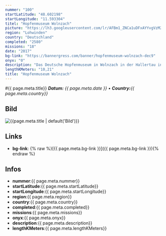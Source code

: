 ```yaml
---
nummer: "100"
startLatitude: "48.602198"
startLongitude: "11.593304"
titel: "Hopfenmuseum Wolnzach"
picture: "https://lh3.googleusercontent.com/lr/AFBm1_ZNCa1uDFxAYYvgVzM2eKdv0rZNxnZvKJ8zF_YagImFgdMA-hPBWE3Zxc5zfX5czGBM-ae3N2UECC8Wor07VrNGWn6Hmh19bU166eAYC6YEl5qkGkE8VB2MJMb1WhVjqlDVaET4vQnOMnRKA3xG7el9MeNoSEWKl_qR-0qF5yhwn7NR48foDtiKFDuYC7kPEKm6Sjqds7fJe9K24DIMPlWGd8xe__eC6OowqF627vh2eJVoO8udqqvsXKhPQM6o2JNmq6hJ4eTbUoMegRTouKq6hI4DTGEL1S3f6xVoCq6DUoQYDwfadPUv362eYHTT9cwM_o0ZYCSFl3z6RKcNZhJSXC0WZS3msNbMmmhpTYwISYa_eCE5VxAOF3a2p09zdNSawtQKWpwFLnTjttdMzf9XKXNTTc5y5VAMSbD2hCznxuLQtR9wY9Gvr-fjk-v7VxaCpSRMsqMjZYeAkZdD98usfuM5U-sK5g4XeYGG_R2_Oa5lY-EidNROnehgJ80QAjv4qnKfohuwgJM6sCSfJVbABNCuEy5vb5xZ0Q5Mr_FzMB_WY23Cu6U3f38Zv6xbFfjYnf7Q0Yk4HDgDUAiQB8I4QvxfwlqFITrYjnDx72hYiRf4uaOGXHXRR_FcYFNn6-hMUlYQnWgiy-XhnQWyocAysCJzE6m3dV-O6Rh1_1bxIUCHSbSBzg2pZ_UKatUnaY8LpmiwY90Y3YVT9lsVTsTH_SC834ap575tleYAjbdlDi1-uY3cCTcEpGAxK0dmpmTy1VbQ2kkK4swJEvB0-3gDEKfOwIPcScwO_xKiaZGfEhW8uyB5JWo4bZjCxijpdszTVXMPce1wOlgUMzcPc4gSWu88Ihhdt9Zi"
region: "Lohwinden"
country: "Deutschland"
completed: "2580"
missions: "18"
date: "2017"
bg-link: "https://bannergress.com/banner/hopfenmuseum-wolnzach-dec9"
onyx: "0"
description: "Das Deutsche Hopfenmuseum in Wolnzach in der Hallertau in Bayern wurde 2002 vom Förderverein Deutsches Hopfenmuseum auf dem ehemaligen Gelände des Feuerwehrhauses eingerichtet."
lengthKMeters: "10,21"
title: "Hopfenmuseum Wolnzach"
---
```


#{{ page.meta.title}}
_**Datum:** {{ page.meta.date }} • **Country:**{{ page.meta.country}}_

## Bild
![{{page.meta.title | default('Bild')}}]({{page.meta.picture}})

## Links
- **bg-link**: {% raw %}[{{ page.meta.bg-link }}]({{ page.meta.bg-link }}){% endraw %}

## Infos
- **nummer**:{{ page.meta.nummer}}
- **startLatitude**:{{ page.meta.startLatitude}}
- **startLongitude**:{{ page.meta.startLongitude}}
- **region**:{{ page.meta.region}}
- **country**:{{ page.meta.country}}
- **completed**:{{ page.meta.completed}}
- **missions**:{{ page.meta.missions}}
- **onyx**:{{ page.meta.onyx}}
- **description**:{{ page.meta.description}}
- **lengthKMeters**:{{ page.meta.lengthKMeters}}

